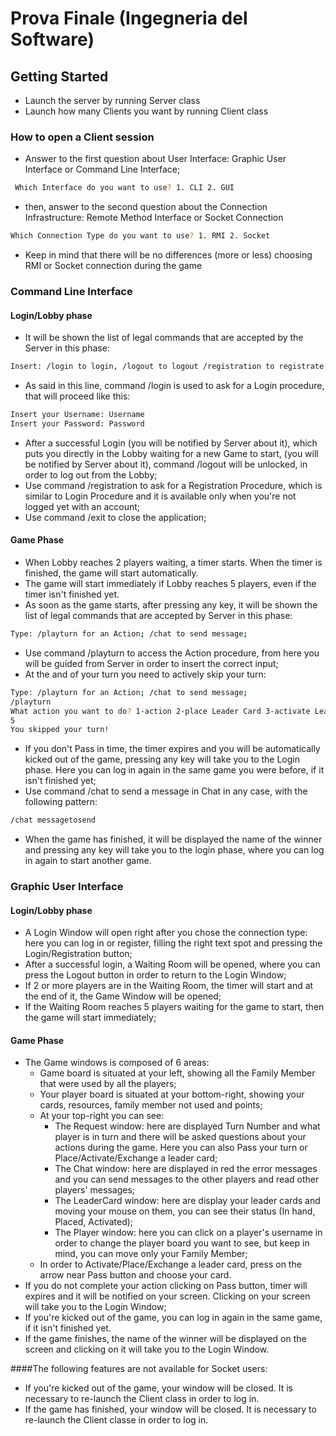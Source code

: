 # Prova Finale (Ingegneria del Software)

## Getting Started
- Launch the server by running Server class
- Launch how many Clients you want by running Client class
### How to open a Client session
- Answer to the first question about User Interface: Graphic User Interface or Command Line Interface;
```bash
 Which Interface do you want to use? 1. CLI 2. GUI
```
- then, answer to the second question about the Connection Infrastructure: Remote Method Interface or Socket Connection
```bash
Which Connection Type do you want to use? 1. RMI 2. Socket
```
- Keep in mind that there will be no differences (more or less) choosing RMI or Socket connection during the game
### Command Line Interface 
#### Login/Lobby phase
- It will be shown the list of legal commands that are accepted by the Server in this phase:
```bash
Insert: /login to login, /logout to logout /registration to registrate a new user or /exit to close to application      - Logged: false
```
- As said in this line, command /login is used to ask for a Login procedure, that will proceed like this:
```bash
Insert your Username: Username
Insert your Password: Password
```
- After a successful Login (you will be notified by Server about it), which puts you directly in the Lobby waiting for a new Game to start, (you will be notified by Server about it), command /logout will be unlocked, in order to log out from the Lobby;
- Use command /registration to ask for a Registration Procedure, which is similar to Login Procedure and it is available only when you're not logged yet with an account;
- Use command /exit to close the application;
#### Game Phase 
- When Lobby reaches 2 players waiting, a timer starts. When the timer is finished, the game will start automatically.
- The game will start immediately if Lobby reaches 5 players, even if the timer isn't finished yet.
- As soon as the game starts, after pressing any key, it will be shown the list of legal commands that are accepted by Server in this phase:
```bash
Type: /playturn for an Action; /chat to send message;
```
- Use command /playturn to access the Action procedure, from here you will be guided from Server in order to insert the correct input;
- At the and of your turn you need to actively skip your turn:
```bash
Type: /playturn for an Action; /chat to send message;
/playturn
What action you want to do? 1-action 2-place Leader Card 3-activate Leader Card 4-exchange Leader Card 5-skip
5
You skipped your turn!
```
- If you don't Pass in time, the timer expires and you will be automatically kicked out of the game, pressing any key will take you to the Login phase. Here you can log in again in the same game you were before, if it isn't finished yet;
- Use command /chat to send a message in Chat in any case, with the following pattern:
```bash
/chat messagetosend
```
- When the game has finished, it will be displayed the name of the winner and pressing any key will take you to the login phase, where you can log in again to start another game.
### Graphic User Interface
#### Login/Lobby phase
- A Login Window will open right after you chose the connection type: here you can log in or register, filling the right text spot and pressing the Login/Registration button;
- After a successful login, a Waiting Room will be opened, where you can press the Logout button in order to return to the Login Window;
- If 2 or more players are in the Waiting Room, the timer will start and at the end of it, the Game Window will be opened;
- If the Waiting Room reaches 5 players waiting for the game to start, then the game will start immediately;
#### Game Phase
- The Game windows is composed of 6 areas:
  * Game board is situated at your left, showing all the Family Member that were used by all the players;
  * Your player board is situated at your bottom-right, showing your cards, resources, family member not used and points;
  * At your top-right you can see:
    + The Request window: here are displayed Turn Number and what player is in turn and there will be asked questions about your actions during the game. Here you can also Pass your turn or Place/Activate/Exchange a leader card;
    + The Chat window: here are displayed in red the error messages and you can send messages to the other players and read other players' messages;
    + The LeaderCard window: here are display your leader cards and moving your mouse on them, you can see their status (In hand, Placed, Activated);
    + The Player window: here you can click on a player's username in order to change the player board you want to see, but keep in mind, you can move only your Family Member;
  * In order to Activate/Place/Exchange a leader card, press on the arrow near Pass button and choose your card.
- If you do not complete your action clicking on Pass button, timer will expires and it will be notified on your screen. Clicking on your screen will take you to the Login Window;
- If you're kicked out of the game, you can log in again in the same game, if it isn't finished yet.
- If the game finishes, the name of the winner will be displayed on the screen and clicking on it will take you to the Login Window.


####The following features are not available for Socket users:
- If you're kicked out of the game, your window will be closed. It is necessary to re-launch the Client class in order to log in.
- If the game has finished, your window will be closed. It is necessary to re-launch the Client classe in order to log in.



